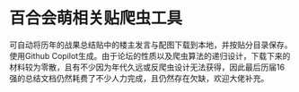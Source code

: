 # 百合会萌相关贴爬虫工具

可自动将历年的战果总结贴中的楼主发言与配图下载到本地，并按贴分目录保存。使用Github Copilot生成。由于论坛的性质以及爬虫算法的递归设计，下载下来的材料较为零散，且有不少因为年代久远或反爬虫设计无法获得，因此最后历届16强的总结文档仍然耗费了不少人力完成，且仍然存在欠缺，欢迎大佬补充。
